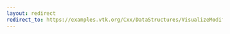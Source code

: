 ```yaml
---
layout: redirect
redirect_to: https://examples.vtk.org/Cxx/DataStructures/VisualizeModifiedBSPTree/
---
```

